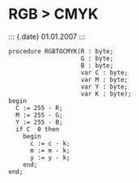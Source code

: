 RGB \> CMYK
===========

::: {.date}
01.01.2007
:::

    procedure RGBTOCMYK(R : byte;
                        G : byte;
                        B : byte;
                        var C : byte;
                        var M : byte;
                        var Y : byte;
                        var K : byte);
    begin
      C := 255 - R;
      M := 255 - G;
      Y := 255 - B;
      if C  0 then 
        begin
          c := c - k;
          m := m - k;
          y := y - k;
        end;
    end;

